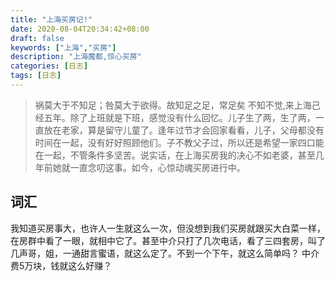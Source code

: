 ```yaml
---
title: "上海买房记!"
date: 2020-08-04T20:34:42+08:00
draft: false
keywords: ["上海","买房"]
description: "上海魔都,惊心买房"
categories: [日志]
tags: [日志]
---
```



>祸莫大于不知足；咎莫大于欲得。故知足之足，常足矣
不知不觉,来上海己经五年。除了上班就是下班，感觉没有什么回忆。儿子生了两，生了两，一直放在老家，算是留守儿童了。逢年过节才会回家看看，儿子，父母都没有时间在一起，没有好好照顾他们。子不教父子过，所以还是希望一家四口能在一起，不管条件多坚苦。说实话，在上海买房我的决心不如老婆，甚至几年前她就一直念叨这事。如今，心惊动魂买房进行中。
<!--more-->
## 词汇
我知道买房事大，也许人一生就这么一次，但没想到我们买房就跟买大白菜一样，在房群中看了一眼，就相中它了。甚至中介只打了几次电话，看了三四套房，叫了几声哥，姐，一通甜言蜜语，就这么定了。不到一个下午，就这么简单吗？ 中介费5万块，钱就这么好赚？ 